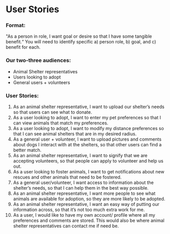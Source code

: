 # **User Stories**

### Format: 
"As a person in role, I want goal or desire so that I have some tangible benefit.“ 
You will need to identify specific a) person role,  b) goal, and c) benefit for each.

### Our two-three audiences:
-	Animal Shelter representatives
-	Users looking to adopt 
-	General users + volunteers
### User Stories: 
1.	As an animal shelter representative, I want to upload our shelter’s needs so that users can see what to donate.
2.	As a user looking to adopt, I want to enter my pet preferences so that I can view animals that match my preferences.
3.	As a user looking to adopt, I want to modify my distance preferences so that I can see animal shelters that are in my desired radius.
4.	As a general user + volunteer, I want to upload pictures and comments about dogs I interact with at the shelters, so that other users can find a better match.
5.	As an animal shelter representative, I want to signify that we are accepting volunteers, so that people can apply to volunteer and help us out.
6.	As a user looking to foster animals, I want to get notifications about new rescues and other animals that need to be fostered. 
7.	As a general user/volunteer, I want access to information about the shelter’s needs, so that I can help them in the best way possible. 
8.	As an animal shelter representative, I want more people to see what animals are available for adoption, so they are more likely to be adopted. 
9.	As an animal shelter representative, I want an easy way of putting our information across, so that it’s not too much extra work for me. 
10.	As a user, I would like to have my own account/ profile where all my preferences and comments are stored. This would also be where animal shelter representatives can contact me if need be. 

